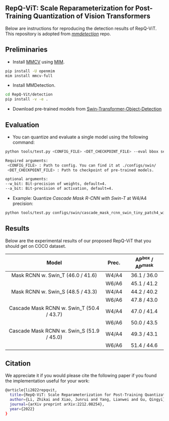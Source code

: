 ## RepQ-ViT: Scale Reparameterization for Post-Training Quantization of Vision Transformers

Below are instructions for reproducing the detection results of RepQ-ViT.
This repository is adopted from [*mmdetection*](https://github.com/open-mmlab/mmdetection) repo.

## Preliminaries

- Install [MMCV](https://github.com/open-mmlab/mmcv) using [MIM](https://github.com/open-mmlab/mim).

```bash
pip install -U openmim
mim install mmcv-full
```

- Install MMDetection.

```bash
cd RepQ-Vit/detection
pip install -v -e .
```

- Download pre-trained models from [Swin-Transformer-Object-Detection](https://github.com/SwinTransformer/Swin-Transformer-Object-Detection) 

## Evaluation

- You can quantize and evaluate a single model using the following command:

```bash
python tools/test.py <CONFIG_FILE> <DET_CHECKPOINT_FILE> --eval bbox segm [--w_bits] [--a_bits]

Required arguments:
 <CONFIG_FILE> : Path to config. You can find it at ./configs/swin/
 <DET_CHECKPOINT_FILE> : Path to checkpoint of pre-trained models.

optional arguments:
--w_bit: Bit-precision of weights, default=4.
--a_bit: Bit-precision of activation, default=4.
```

- Example: Quantize *Cascade Mask R-CNN with Swin-T* at W4/A4 precision:

```bash
python tools/test.py configs/swin/cascade_mask_rcnn_swin_tiny_patch4_window7_mstrain_480-800_giou_4conv1f_adamw_3x_coco.py cascade_mask_rcnn_swin_tiny_patch4_window7.pth  --eval bbox segm
```

## Results

Below are the experimental results of our proposed RepQ-ViT that you should get on COCO dataset.

| Model                                     | Prec. | AP<sup>box</sup> / AP<sup>mask</sup> |
|:-----------------------------------------:|:-----:|:------------------------------------:|
| Mask RCNN w. Swin_T (46.0 / 41.6)         | W4/A4 | 36.1 / 36.0                          |
|                                           | W6/A6 | 45.1 / 41.2                          |
| Mask RCNN w. Swin_S (48.5 / 43.3)         | W4/A4 | 44.2 / 40.2                          |
|                                           | W6/A6 | 47.8 / 43.0                          |
| Cascade Mask RCNN w. Swin_T (50.4 / 43.7) | W4/A4 | 47.0 / 41.4                          |
|                                           | W6/A6 | 50.0 / 43.5                          |
| Cascade Mask RCNN w. Swin_S (51.9 / 45.0) | W4/A4 | 49.3 / 43.1                          |
|                                           | W6/A6 | 51.4 / 44.6                          |

## Citation

We appreciate it if you would please cite the following paper if you found the implementation useful for your work:

```bash
@article{li2022repqvit,
  title={RepQ-ViT: Scale Reparameterization for Post-Training Quantization of Vision Transformers},
  author={Li, Zhikai and Xiao, Junrui and Yang, Lianwei and Gu, Qingyi},
  journal={arXiv preprint arXiv:2212.08254},
  year={2022}
}
```
